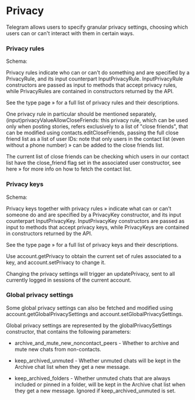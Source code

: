 # Privacy

Telegram allows users to specify granular privacy settings, choosing which users can or can't interact with them in certain ways.

### Privacy rules

Schema:

Privacy rules indicate who can or can't do something and are specified by a PrivacyRule, and its input counterpart InputPrivacyRule.
InputPrivacyRule constructors are passed as input to methods that accept privacy rules, while PrivacyRules are contained in constructors returned by the API.

See the type page » for a full list of privacy rules and their descriptions.

One privacy rule in particular should be mentioned separately, (input)privacyValueAllowCloseFriends: this privacy rule, which can be used only when posting stories, refers exclusively to a list of "close friends", that can be modified using contacts.editCloseFriends, passing the full close friend list as a list of user IDs: note that only users in the contact list (even without a phone number) » can be added to the close friends list.

The current list of close friends can be checking which users in our contact list have the close_friend flag set in the associated user constructor, see here » for more info on how to fetch the contact list.

### Privacy keys

Schema:

Privacy keys together with privacy rules » indicate what can or can't someone do and are specified by a PrivacyKey constructor, and its input counterpart InputPrivacyKey.
InputPrivacyKey constructors are passed as input to methods that accept privacy keys, while PrivacyKeys are contained in constructors returned by the API.

See the type page » for a full list of privacy keys and their descriptions.

Use account.getPrivacy to obtain the current set of rules associated to a key, and account.setPrivacy to change it.

Changing the privacy settings will trigger an updatePrivacy, sent to all currently logged in sessions of the current account.

### Global privacy settings

Some global privacy settings can also be fetched and modified using account.getGlobalPrivacySettings and account.setGlobalPrivacySettings.

Global privacy settings are represented by the globalPrivacySettings constructor, that contains the following parameters:

- archive_and_mute_new_noncontact_peers - Whether to archive and mute new chats from non-contacts.

- keep_archived_unmuted - Whether unmuted chats will be kept in the Archive chat list when they get a new message.

- keep_archived_folders - Whether unmuted chats that are always included or pinned in a folder, will be kept in the Archive chat list when they get a new message. Ignored if keep_archived_unmuted is set.

